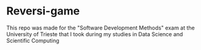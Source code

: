 # Reversi-game
This repo was made for the "Software Development Methods" exam at the University of Trieste that I took during my studies in Data Science and Scientific Computing
